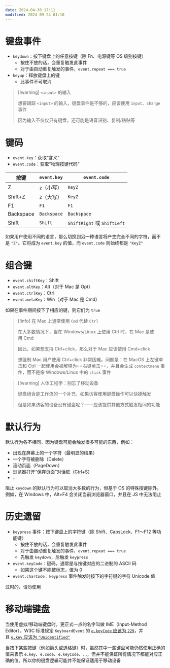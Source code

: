 ```yaml
---
date: 2024-04-30 17:11
modified: 2024-09-24 01:10
---
```


# 键盘事件

- `keydown`：按下键盘上的任意按键（除 Fn、电源键等 OS 级别按键）
	- 按住不放的话，会重复触发此事件
	- 对于由自动重复触发的事件，`event.repeat === true`
- `keyup`：释放键盘上的键
	- 此事件不可取消

> [!warning] `<input>` 的输入
> 
> 想要跟踪 `<input>` 的输入，键盘事件是不够的，应该使用 `input`、`change` 事件
> 
> 因为输入不仅仅只有键盘，还可能是语音识别、复制/粘贴等

# 键码

- `event.key`：获取“含义”
- `event.code`：获取“物理按键代码”

| 按键      | `event.key` | `event.code` |
| ------- | ----------- | ------------ |
| Z       | `z`（小写）     | `KeyZ`       |
| Shift+Z | `Z`（大写）     | `KeyZ`       |
|F1|`F1`|`F1`|
|Backspace|`Backspace`|`Backspace`|
|Shift|`Shift`|`ShiftRight` 或 `ShiftLeft`|

如果用户使用不同的语言，那么切换到另一种语言将产生完全不同的字符，而不是 `"Z"`。它将成为 `event.key` 的值，而 `event.code` 则始终都是 `"KeyZ"`

# 组合键

- `event.shiftKey`：Shift
- `event.altKey`：Alt（对于 Mac 是 Opt）
- `event.ctrlKey`：Ctrl
- `event.metaKey`：Win（对于 Mac 是 Cmd）

如果在事件期间按下了相应的键，则它们为 `true`

> [!info] 在 Mac 上通常使用 `Cmd` 代替 `Ctrl`
> 
> 在大多数情况下，当在 Windows/Linux 上使用 Ctrl 时，在 Mac 是使用 Cmd
>
> 因此，如果想支持 Ctrl+click，那么对于 Mac 应该使用 Cmd+click
>
> 想强制 Mac 用户使用 Ctrl+click 非常困难。问题是：在 MacOS 上左键单击和 Ctrl 一起使用会被解释为==右键单击==，并且会生成 `contextmenu` 事件，而不是像 Windows/Linux 中的 `click` 事件

> [!warning] 人体工程学：别忘了移动设备
> 
> 键盘组合是工作流的一个补充，如果访客使用键盘操作可以快捷触发
> 
> 但是如果访客的设备没有键盘呢？——应该提供其他方式触发相同的功能

# 默认行为

默认行为各不相同，因为键盘可能会触发很多可能的东西，例如：

- 出现在屏幕上的一个字符（最明显的结果）
- 一个字符被删除（Delete）
- 滚动页面（PageDown）
- 浏览器打开“保存页面”对话框（Ctrl+S）
- ...

阻止 `keydown` 的默认行为可以取消大多数的行为，但基于 OS 的特殊按键除外。例如，在 Windows 中，Alt+F4 会关闭当前浏览器窗口，并且在 JS 中无法阻止

# 历史遗留

- `keypress` 事件：按下键盘上的字符键（除 Shift、CapsLock、F1～F12 等功能键）
	- 按住不放的话，会重复触发此事件
	- 对于由自动重复触发的事件，`event.repeat === true`
	- 先触发 `keydown`，后触发 `keypress`
- `event.keyCode`：键码，通常是与按键对应的二进制的 ASCII 码
	- 如果这个键不能被标志，值为 0
- `event.charCode`：`keypress` 事件触发时按下的字符键的字符 Unicode 值

过时的，请勿使用

# 移动端键盘

当使用虚拟/移动端键盘时，更正式一点的名字叫做 IME（Input-Method Editor），W3C 标准规定 `KeyboardEvent` 的 [`e.keyCode` 应该为 `229`](https://www.w3.org/TR/uievents/#determine-keydown-keyup-keyCode)，并且 [`e.key` 应该为 `"Unidentified"`](https://www.w3.org/TR/uievents-key/#key-attr-values)

当按下某些按键（例如箭头或退格键）时，虽然其中一些键盘可能仍然使用正确的值来表示 `e.key`、`e.code`、`e.keyCode`、...，但并不能保证所有情况下都能对应正确的值。所以你的键盘逻辑可能并不能保证适用于移动设备
